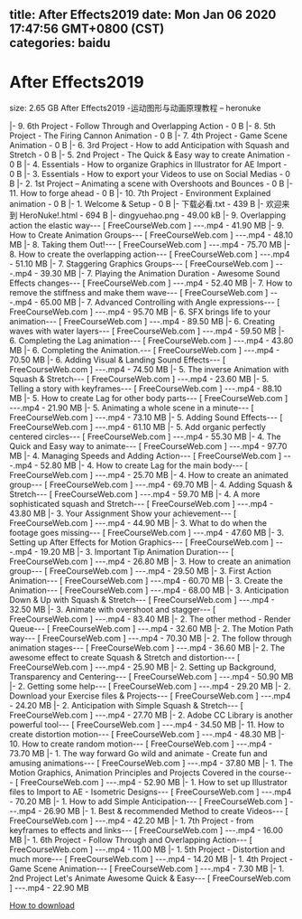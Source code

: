 
title: After Effects2019
date: Mon Jan 06 2020 17:47:56 GMT+0800 (CST)    
categories: baidu
---

# After Effects2019
size: 2.65 GB
 After Effects2019 -运动图形与动画原理教程 – heronuke
 
|- 9. 6th Project - Follow Through and Overlapping Action - 0 B
|- 8. 5th Project - The Firing Cannon Animation - 0 B
|- 7. 4th Project - Game Scene Animation - 0 B
|- 6. 3rd Project - How to add Anticipation with Squash and Stretch - 0 B
|- 5. 2nd Project - The Quick & Easy way to create Animation - 0 B
|- 4. Essentials - How to organize Graphics in Illustrator for AE Import - 0 B
|- 3. Essentials - How to export your Videos to use on Social Medias - 0 B
|- 2. 1st Project – Animating a scene with Overshoots and Bounces - 0 B
|- 11. How to forge ahead - 0 B
|- 10. 7th Project - Environment Explained  animation - 0 B
|- 1. Welcome & Setup - 0 B
|- 下载必看.txt - 439 B
|- 欢迎来到 HeroNuke!.html - 694 B
|- dingyuehao.png - 49.00 kB
|- 9. Overlapping action the elastic way--- [ FreeCourseWeb.com ] ---.mp4 - 41.90 MB
|- 9. How to Create Animation Groups--- [ FreeCourseWeb.com ] ---.mp4 - 48.10 MB
|- 8. Taking them Out!--- [ FreeCourseWeb.com ] ---.mp4 - 75.70 MB
|- 8. How to create the overlapping action--- [ FreeCourseWeb.com ] ---.mp4 - 51.10 MB
|- 7. Staggering Graphics Groups--- [ FreeCourseWeb.com ] ---.mp4 - 39.30 MB
|- 7. Playing the Animation Duration - Awesome Sound Effects changes--- [ FreeCourseWeb.com ] ---.mp4 - 52.40 MB
|- 7. How to remove the stiffness and make them wave--- [ FreeCourseWeb.com ] ---.mp4 - 65.00 MB
|- 7. Advanced Controlling with Angle expressions--- [ FreeCourseWeb.com ] ---.mp4 - 95.70 MB
|- 6. SFX brings life to your animation--- [ FreeCourseWeb.com ] ---.mp4 - 89.50 MB
|- 6. Creating waves with water layers--- [ FreeCourseWeb.com ] ---.mp4 - 59.50 MB
|- 6. Completing the Lag animation--- [ FreeCourseWeb.com ] ---.mp4 - 43.80 MB
|- 6. Completing the Animation.--- [ FreeCourseWeb.com ] ---.mp4 - 70.50 MB
|- 6. Adding Visual & Landing Sound Effects--- [ FreeCourseWeb.com ] ---.mp4 - 74.50 MB
|- 5. The inverse Animation with Squash & Stretch--- [ FreeCourseWeb.com ] ---.mp4 - 23.60 MB
|- 5. Telling a story with keyframes--- [ FreeCourseWeb.com ] ---.mp4 - 88.10 MB
|- 5. How to create Lag for other body parts--- [ FreeCourseWeb.com ] ---.mp4 - 21.90 MB
|- 5. Animating a whole scene in a minute--- [ FreeCourseWeb.com ] ---.mp4 - 73.10 MB
|- 5. Adding Sound Effects--- [ FreeCourseWeb.com ] ---.mp4 - 61.10 MB
|- 5. Add organic perfectly centered circles--- [ FreeCourseWeb.com ] ---.mp4 - 55.30 MB
|- 4. The Quick and Easy way to animate--- [ FreeCourseWeb.com ] ---.mp4 - 97.70 MB
|- 4. Managing Speeds and Adding Action--- [ FreeCourseWeb.com ] ---.mp4 - 52.80 MB
|- 4. How to create Lag for the main body--- [ FreeCourseWeb.com ] ---.mp4 - 25.70 MB
|- 4. How to create an animated group--- [ FreeCourseWeb.com ] ---.mp4 - 69.70 MB
|- 4. Adding Squash & Stretch--- [ FreeCourseWeb.com ] ---.mp4 - 59.70 MB
|- 4. A more sophisticated squash and Stretch--- [ FreeCourseWeb.com ] ---.mp4 - 43.80 MB
|- 3. Your Assignment Show your achievement--- [ FreeCourseWeb.com ] ---.mp4 - 44.90 MB
|- 3. What to do when the footage goes missing--- [ FreeCourseWeb.com ] ---.mp4 - 47.60 MB
|- 3. Setting up After Effects for Motion Graphics--- [ FreeCourseWeb.com ] ---.mp4 - 19.20 MB
|- 3. Important Tip Animation Duration--- [ FreeCourseWeb.com ] ---.mp4 - 26.80 MB
|- 3. How to create an animation group--- [ FreeCourseWeb.com ] ---.mp4 - 29.50 MB
|- 3. First Action Animation--- [ FreeCourseWeb.com ] ---.mp4 - 60.70 MB
|- 3. Create the Animation--- [ FreeCourseWeb.com ] ---.mp4 - 68.00 MB
|- 3. Anticipation Down & Up with Squash & Stretch--- [ FreeCourseWeb.com ] ---.mp4 - 32.50 MB
|- 3. Animate with overshoot and stagger--- [ FreeCourseWeb.com ] ---.mp4 - 83.40 MB
|- 2. The other method - Render Queue--- [ FreeCourseWeb.com ] ---.mp4 - 32.60 MB
|- 2. The Motion Path way--- [ FreeCourseWeb.com ] ---.mp4 - 70.30 MB
|- 2. The follow through animation stages--- [ FreeCourseWeb.com ] ---.mp4 - 36.60 MB
|- 2. The  awesome effect to create Squash & Stretch and distortion--- [ FreeCourseWeb.com ] ---.mp4 - 25.90 MB
|- 2. Setting up Background, Transparency and Centering--- [ FreeCourseWeb.com ] ---.mp4 - 50.90 MB
|- 2. Getting some help--- [ FreeCourseWeb.com ] ---.mp4 - 29.20 MB
|- 2. Download your Exercise files & Projects--- [ FreeCourseWeb.com ] ---.mp4 - 24.20 MB
|- 2. Anticipation with Simple Squash & Stretch--- [ FreeCourseWeb.com ] ---.mp4 - 27.70 MB
|- 2. Adobe CC Library is another powerful tool--- [ FreeCourseWeb.com ] ---.mp4 - 34.50 MB
|- 11. How to create distortion motion--- [ FreeCourseWeb.com ] ---.mp4 - 48.30 MB
|- 10. How to create random motion--- [ FreeCourseWeb.com ] ---.mp4 - 73.70 MB
|- 1. The way forward Go wild and animate - Create fun and amusing animations--- [ FreeCourseWeb.com ] ---.mp4 - 37.80 MB
|- 1. The Motion Graphics, Animation Principles and Projects Covered in the course--- [ FreeCourseWeb.com ] ---.mp4 - 52.90 MB
|- 1. How to set up Illustrator files to Import to AE - Isometric Designs--- [ FreeCourseWeb.com ] ---.mp4 - 70.20 MB
|- 1. How to add Simple Anticipation--- [ FreeCourseWeb.com ] ---.mp4 - 26.90 MB
|- 1. Best & recommended Method to create Videos--- [ FreeCourseWeb.com ] ---.mp4 - 42.20 MB
|- 1. 7th Project - from keyframes to effects and links--- [ FreeCourseWeb.com ] ---.mp4 - 16.00 MB
|- 1. 6th Project - Follow Through and Overlapping Action--- [ FreeCourseWeb.com ] ---.mp4 - 11.00 MB
|- 1. 5th Project - Distortion and much more--- [ FreeCourseWeb.com ] ---.mp4 - 14.20 MB
|- 1. 4th Project - Game Scene Animation--- [ FreeCourseWeb.com ] ---.mp4 - 7.30 MB
|- 1. 2nd Project Let's Animate Awesome Quick & Easy--- [ FreeCourseWeb.com ] ---.mp4 - 22.90 MB

[How to download](https://bpcam.bemobtrk.com/go/2ceec3aa-1ca2-46d6-b9ff-aaa5c184517c?jno=1071)